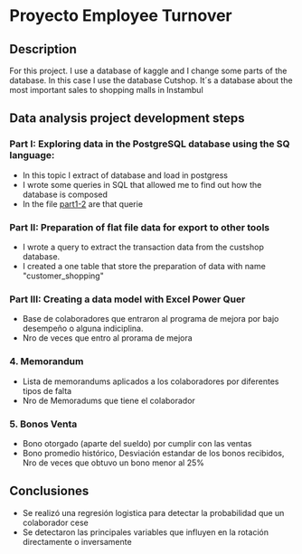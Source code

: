 # Proyecto Employee Turnover

## Description

For this project. I use a database of kaggle and I change some parts of the database. In this case I use the database Cutshop. It´s a database about the most important sales to shopping malls in Instambul 

## Data analysis project development steps

### Part I: Exploring data in the PostgreSQL database using the SQ language:
  * In this topic I extract of database and load in postgress
  * I wrote some queries in SQL that allowed me to find out how the database is composed
  * In the file [part1-2]("https://github.com/GQ241297/DA-GQ/blob/master/Parte%201-2.sql") are that querie
### Part II: Preparation of flat file data for export to other tools
  * I wrote a query to extract the transaction data from the custshop database.
  * I created a one table that store the preparation of data with name "customer_shopping"
### Part III: Creating a data model with Excel Power Quer
  * Base de colaboradores que entraron al programa de mejora por bajo desempeño o alguna indiciplina.
  * Nro de veces que entro al prorama de mejora
### 4. Memorandum
  * Lista de memorandums aplicados a los colaboradores por diferentes tipos de falta
  * Nro de Memoradums que tiene el colaborador
### 5. Bonos Venta
  * Bono otorgado (aparte del sueldo) por cumplir con las ventas
  * Bono promedio histórico, Desviación estandar de los bonos recibidos, Nro de veces que obtuvo un bono menor al 25% 

## Conclusiones

* Se realizó una regresión logistica para detectar la probabilidad que un colaborador cese
* Se detectaron las principales variables que influyen en la rotación directamente o inversamente
